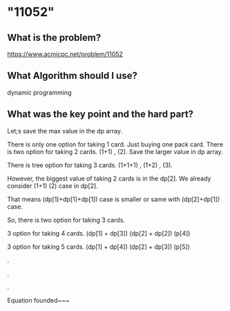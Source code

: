 
# "11052"

## What is the problem?

https://www.acmicpc.net/problem/11052

## What Algorithm should I use?

dynamic programming

## What was the key point and the hard part?

Let;s save the max value in the dp array.

There is only one option for taking 1 card. Just buying one pack card.
There is two option for taking 2 cards. (1+1) , (2). Save the larger value in dp array.

There is tree option for taking 3 cards. (1+1+1) , (1+2) , (3).

However, the biggest value of taking 2 cards is in the dp[2]. We already consider (1+1) (2) case in dp[2].

That means (dp[1]+dp[1]+dp[1]) case is smaller or same with (dp[2]+dp[1]) case.

So, there is two option for taking 3 cards.

3 option for taking 4 cards. (dp[1] + dp[3]) (dp[2] + dp[2]) (p[4])

3 option for taking 5 cards. (dp[1] + dp[4]) (dp[2] + dp[3]) (p[5])

.

.

.

Equation founded~~~

